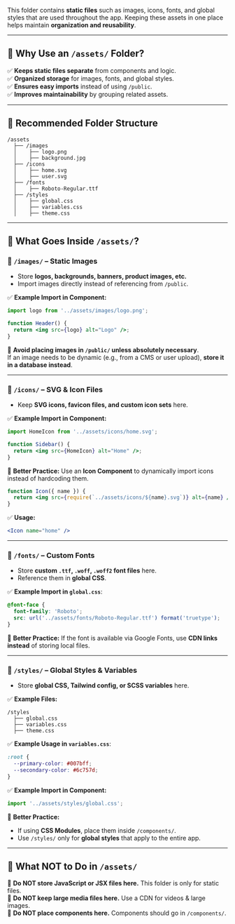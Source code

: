 This folder contains **static files** such as images, icons, fonts, and global styles that are used throughout the app. Keeping these assets in one place helps maintain **organization and reusability**.

---

## **📌 Why Use an `/assets/` Folder?**

✅ **Keeps static files separate** from components and logic.  
✅ **Organized storage** for images, fonts, and global styles.  
✅ **Ensures easy imports** instead of using `/public`.  
✅ **Improves maintainability** by grouping related assets.

---

## **📂 Recommended Folder Structure**

```
/assets
  ├── /images
  │    ├── logo.png
  │    ├── background.jpg
  ├── /icons
  │    ├── home.svg
  │    ├── user.svg
  ├── /fonts
  │    ├── Roboto-Regular.ttf
  ├── /styles
  │    ├── global.css
  │    ├── variables.css
  │    ├── theme.css
```

---

## **📜 What Goes Inside `/assets/`?**

### **📌 `/images/` – Static Images**

- Store **logos, backgrounds, banners, product images, etc.**
- Import images directly instead of referencing from `/public`.

✅ **Example Import in Component:**

```jsx
import logo from '../assets/images/logo.png';

function Header() {
  return <img src={logo} alt="Logo" />;
}
```

🚫 **Avoid placing images in `/public/` unless absolutely necessary**.  
If an image needs to be dynamic (e.g., from a CMS or user upload), **store it in a database instead**.

---

### **📌 `/icons/` – SVG & Icon Files**

- Keep **SVG icons, favicon files, and custom icon sets** here.

✅ **Example Import in Component:**

```jsx
import HomeIcon from '../assets/icons/home.svg';

function Sidebar() {
  return <img src={HomeIcon} alt="Home" />;
}
```

🚀 **Better Practice:** Use an **Icon Component** to dynamically import icons instead of hardcoding them.

```jsx
function Icon({ name }) {
  return <img src={require(`../assets/icons/${name}.svg`)} alt={name} />;
}
```

✅ **Usage:**

```jsx
<Icon name="home" />
```

---

### **📌 `/fonts/` – Custom Fonts**

- Store **custom `.ttf`, `.woff`, `.woff2` font files** here.
- Reference them in **global CSS**.

✅ **Example Import in `global.css`**:

```css
@font-face {
  font-family: 'Roboto';
  src: url('../assets/fonts/Roboto-Regular.ttf') format('truetype');
}
```

🚀 **Better Practice:** If the font is available via Google Fonts, use **CDN links instead** of storing local files.

---

### **📌 `/styles/` – Global Styles & Variables**

- Store **global CSS, Tailwind config, or SCSS variables** here.

✅ **Example Files:**

```
/styles
  ├── global.css
  ├── variables.css
  ├── theme.css
```

✅ **Example Usage in `variables.css`**:

```css
:root {
  --primary-color: #007bff;
  --secondary-color: #6c757d;
}
```

✅ **Example Import in Component:**

```jsx
import '../assets/styles/global.css';
```

🚀 **Better Practice:**

- If using **CSS Modules**, place them inside `/components/`.
- Use `/styles/` only for **global styles** that apply to the entire app.

---

## **🛑 What NOT to Do in `/assets/`**

🚫 **Do NOT store JavaScript or JSX files here.** This folder is only for static files.  
🚫 **Do NOT keep large media files here.** Use a CDN for videos & large images.  
🚫 **Do NOT place components here.** Components should go in `/components/`.
